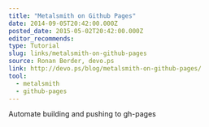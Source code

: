 ```yaml
---
title: "Metalsmith on Github Pages"
date: 2014-09-05T20:42:00.000Z
posted_date: 2015-05-02T20:42:00.000Z
editor_recommends:
type: Tutorial
slug: links/metalsmith-on-github-pages
source: Ronan Berder, devo.ps
link: http://devo.ps/blog/metalsmith-on-github-pages/
tool:
  - metalsmith
  - github-pages
---
```

Automate building and pushing to gh-pages




